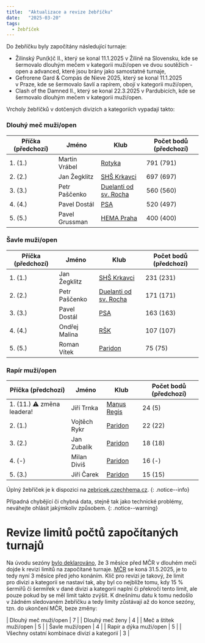 ```yaml
---
title:  "Aktualizace a revize žebříčku"
date:   "2025-03-20"
tags:
  - žebříček
---
```

Do&nbsp;žebříčku byly započítány následující turnaje:

* Žilinský Pun(k)č II., který se konal 11.1.2025 v&nbsp;Žilině na&nbsp;Slovensku, kde se šermovalo dlouhým mečem v&nbsp;kategorii muži/open ve&nbsp;dvou soutěžích - open a advanced, které jsou brány jako samostatné turnaje,
* Gefrorene Gard & Compás de&nbsp;Nieve 2025, který se konal 11.1.2025 v&nbsp;Praze, kde se šermovalo šavlí a rapírem, obojí v&nbsp;kategorii muži/open,
* Clash of&nbsp;the Damned II., který se konal 22.3.2025 v&nbsp;Pardubicích, kde se šermovalo dlouhým mečem v&nbsp;kategorii muži/open. 

Vrcholy žebříčků v&nbsp;dotčených divizích a kategoriích vypadají takto:

### Dlouhý meč muži/open

| Příčka (předchozí) | Jméno | Klub | Počet bodů (předchozí) |
|--------|-------|------|------------|
| 1. (1.) | Martin Vrábel | [Rotyka](/kluby/rotyka) | 791 (791) |
| 2. (2.) | Jan Žegklitz | [SHŠ Krkavci](/kluby/shs-krkavci) | 697 (697) |
| 3. (3.) | Petr Paščenko | [Duelanti od sv. Rocha](/kluby/duelanti) | 560 (560) |
| 4. (4.) | Pavel Dostál | [PSA](/kluby/psa) | 520 (497) |
| 5. (5.) | Pavel Grussman | [HEMA Praha](/kluby/hema-praha) | 400 (400) |

### Šavle muži/open

| Příčka (předchozí) | Jméno | Klub | Počet bodů (předchozí) |
|--------|-------|------|------------|
| 1. (1.) | Jan Žegklitz | [SHŠ Krkavci](/kluby/shs-krkavci) | 231 (231) |
| 2. (2.) | Petr Paščenko | [Duelanti od sv. Rocha](/kluby/duelanti) | 171 (171) |
| 3. (3.) | Pavel Dostál | [PSA](/kluby/psa) | 163 (163) |
| 4. (4.) | Ondřej Malina | [RŠK](/kluby/rsk) | 107 (107) |
| 5. (5.) | Roman Vítek | [Paridon](/kluby/paridon) | 75 (75) |

### Rapír muži/open

| Příčka (předchozí) | Jméno | Klub | Počet bodů (předchozí) |
|--------|-------|------|------------|
| 1. (11.) ⚠️ změna leadera! | Jiří Trnka | [Manus Regis](/kluby/manus-regis) | 24 (5) |
| 2. (1.) | Vojtěch Rykr | [Paridon](/kluby/paridon) | 22 (22) |
| 3. (2.) | Jan Zubalík | [Paridon](/kluby/paridon) | 18 (18) |
| 4. (-) | Milan Diviš | [Paridon](/kluby/paridon) | 16 (-) |
| 5. (3.) | Jiří Čarek | [Paridon](/kluby/paridon) | 15 (15) |

Úplný žebříček je k&nbsp;dispozici na&nbsp;[zebricek.czechhema.cz](https://zebricek.czechhema.cz).
{: .notice--info}

Případná chybějící či chybná data, stejně tak jako technické problémy, neváhejte ohlásit jakýmkoliv způsobem.
{: .notice--warning}

# Revize limitů počtů započítaných turnajů

Na&nbsp;úvodu sezóny [bylo deklarováno](/novinky/zebricek-2024-2025-nastaveni/#limity-na-počet-započítaných-turnajů), že 3 měsíce před&nbsp;MČR v&nbsp;dlouhém meči dojde k&nbsp;revizi limitů na&nbsp;započítané turnaje.
[MČR](/turnaje/budouci/2025-05-31-mcr-v-sermu-dlouhym-mecem-2025) se koná 31.5.2025, je to tedy nyní 3 měsíce před&nbsp;jeho konáním.
Klíč pro&nbsp;revizi je takový, že limit pro&nbsp;divizi a kategorii se nastaví tak, aby byl co nejblíže tomu, kdy 15 % šermířů či šermířek v&nbsp;dané divizi a kategorii naplní či překročí tento limit, ale pouze pokud by se měl limit takto zvýšit.
K&nbsp;dnešnímu datu k&nbsp;tomu nedošlo v&nbsp;žádném sledovaném žebříčku a tedy limity zůstávají až do&nbsp;konce sezóny, tzn. do&nbsp;ukončení MČR, beze změny:

| Dlouhý meč muži/open | 7 |
| Dlouhý meč ženy | 4 |
| Meč a štítek muži/open | 5 |
| Šavle muži/open | 4 |
| Rapír a dýka muži/open | 5 |
| Všechny ostatní kombinace divizí a kategorií | 3 |